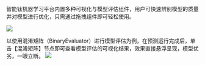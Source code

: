 智能钛机器学习平台内置多种可视化与模型评估组件，用户可快速辨别模型的质量并对模型进行优化，只需通过拖拽组件即可轻松使用。

![](https://main.qcloudimg.com/raw/38869f4f9f6c6f6cef425ce862540e9f.png)

以使用混淆矩阵（BinaryEvaluator）进行模型评估为例，在预测运行完成后，单击【混淆矩阵】节点即可查看模型评估的可视化结果，效果直接悬浮呈现，模型优劣，一眼立断。 
![](https://main.qcloudimg.com/raw/e7316ee3367f97f2521af2b182b13bc5.png)
